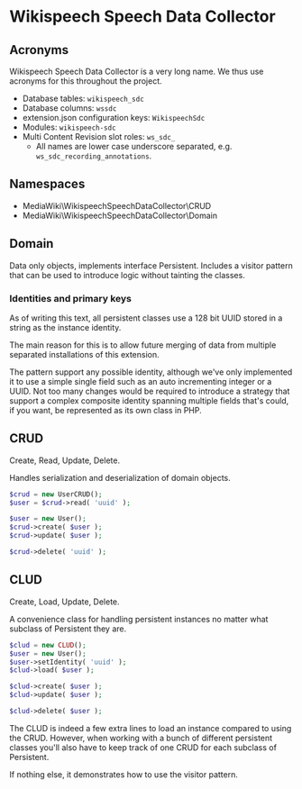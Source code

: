 # Wikispeech Speech Data Collector

## Acronyms

Wikispeech Speech Data Collector is a very long name.
We thus use acronyms for this throughout the project.

* Database tables: `wikispeech_sdc`
* Database columns: `wssdc`
* extension.json configuration keys: `WikispeechSdc`
* Modules: `wikispeech-sdc`
* Multi Content Revision slot roles: `ws_sdc_`
  * All names are lower case underscore separated, e.g. `ws_sdc_recording_annotations`.

## Namespaces

* MediaWiki\WikispeechSpeechDataCollector\CRUD
* MediaWiki\WikispeechSpeechDataCollector\Domain

## Domain

Data only objects, implements interface Persistent.
Includes a visitor pattern that can be used to introduce logic
without tainting the classes.

### Identities and primary keys

As of writing this text, all persistent classes use a 128 bit UUID
stored in a string as the instance identity.

The main reason for this is to allow future merging of data from
multiple separated installations of this extension.

The pattern support any possible identity, although we've only implemented
it to use a simple single field such as an auto incrementing integer or
a UUID. Not too many changes would be required to introduce a strategy
that support a complex composite identity spanning multiple fields that's
could, if you want, be represented as its own class in PHP.

## CRUD

Create, Read, Update, Delete.

Handles serialization and deserialization of domain objects.

```php
$crud = new UserCRUD();
$user = $crud->read( 'uuid' );

$user = new User();
$crud->create( $user );
$crud->update( $user );

$crud->delete( 'uuid' );
```

## CLUD

Create, Load, Update, Delete.

A convenience class for handling persistent instances no matter what
subclass of Persistent they are.

```php
$clud = new CLUD();
$user = new User();
$user->setIdentity( 'uuid' );
$clud->load( $user );

$clud->create( $user );
$clud->update( $user );

$clud->delete( $user );
```

The CLUD is indeed a few extra lines to load an instance compared
to using the CRUD. However, when working with a bunch of different
persistent classes you'll also have to keep track of one CRUD for
each subclass of Persistent.

If nothing else, it demonstrates how to use the visitor pattern.
